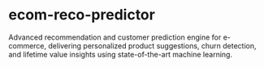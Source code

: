 # ecom-reco-predictor
Advanced recommendation and customer prediction engine for e-commerce, delivering personalized product suggestions, churn detection, and lifetime value insights using state-of-the-art machine learning.
